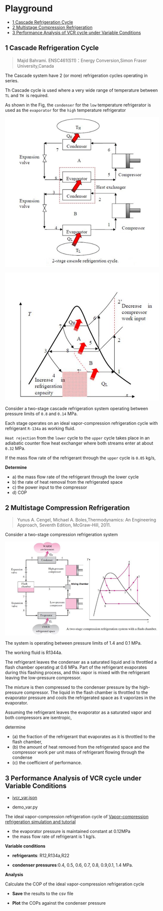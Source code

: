 # Playground 

- [1 Cascade Refrigeration Cycle](#1-cascade-refrigeration-cycle)
- [2 Multistage Compression Refrigeration](#2-multistage-compression-refrigeration)
- [3 Performance Analysis of VCR cycle under Variable Conditions](#3-performance-analysis-of-vcr-cycle-under-variable-conditions)

## 1 Cascade Refrigeration Cycle

>Majid Bahrami. ENSC461(S11)：Energy Conversion,Simon Fraser University,Canada

The Cascade system  have 2 (or more) refrigeration cycles operating in series.

Th Cascade cycle is used where a very wide range of temperature between `TL` and `TH `is required. 

As shown in the Fig, the `condenser` for the `low` temperature refrigerator is used as the `evaporator` for the `high` temperature refrigerator

![cascade cycle](./img/2stage_cascade.jpg)

![ts cascade cycle](./img/2stage_cascade_ts.jpg)

Consider a two-stage cascade refrigeration system operating between pressure limits of `0.8` and `0.14` MPa.

Each stage operates on an ideal vapor-compression refrigeration cycle
with refrigerant `R-134a` as working fluid. 

`Heat rejection` from the `lower` cycle to the `upper` cycle takes place in an adiabatic counter flow heat exchanger where both streams enter at
about `0.32` MPa.

If the mass flow rate of the refrigerant through the `upper` cycle is `0.05`
kg/s,

**Determine**

* a) the mass flow rate of the refrigerant through the lower cycle
* b) the rate of heat removal from the refrigerated space
* c) the power input to the compressor
* d) COP

## 2 Multistage Compression Refrigeration 

>Yunus A. Cengel, Michael A. Boles,Thermodynamics: An Engineering Approach, Seventh Edition, McGraw-Hill, 2011.


Consider a two-stage compression refrigeration system 

![two stage](./img/two_stage.jpg)


The system is operating between  pressure limits of 1.4 and 0.1 MPa.

The working fluid is R1344a. 

The refrigerant leaves the condenser as a saturated liquid and is throttled  a flash chamber operating at 0.6 MPa. Part of the refrigerant evaporates during this flashing process, and this vapor is mixed with the refrigerant leaving the low-pressure compressor. 

The mixture is then compressed to the condenser pressure by the high-pressure compressor. The liquid in the flash chamber is throttled to the evaporator pressure and cools the refrigerated space as it vaporizes in the evaporator. 

Assuming the refrigerant leaves the evaporator as a saturated vapor and both compressors are isentropic, 

determine
* (a) the fraction of the refrigerant that evaporates as it is throttled to the flash chamber, 
* (b) the amount of heat removed from the refrigerated space and the compressor work per unit mass of refrigerant flowing through
the condense
* (c) the coefficient of performance.

## 3 Performance Analysis of VCR cycle under Variable Conditions

* [ivcr_var.json](./jsonmodel/ivcr_var.json) 

* demo_var.py

The ideal vapor-compression refrigeration cycle of [Vapor-compression refrigeration simulation and tutorial](https://peer.asee.org/vapor-compression-refrigeration-simulation-and-tutorial.pdf)

* the evaporator pressure is maintained constant at 0.12MPa
* the mass flow rate of refrigerant is 1 kg/s.

**Variable conditions**

* **refrigerants**: R12,R134a,R22

* **condenser pressures**:0.4, 0.5, 0.6, 0.7, 0.8, 0.9,0.1, 1.4 MPa.

**Analysis**

Calculate the COP of the ideal vapor-compression refrigeration cycle 

* **Save** the results to the csv file

* **Plot** the COPs against the condenser pressure

